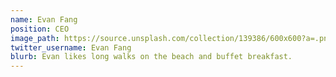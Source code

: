 ```yaml
---
name: Evan Fang
position: CEO
image_path: https://source.unsplash.com/collection/139386/600x600?a=.png
twitter_username: Evan Fang
blurb: Evan likes long walks on the beach and buffet breakfast.
---
```

